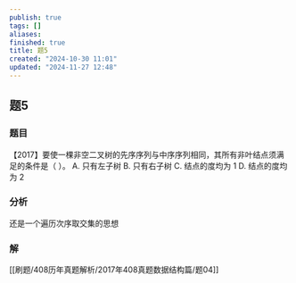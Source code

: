 ```yaml
---
publish: true
tags: []
aliases: 
finished: true
title: 题5
created: "2024-10-30 11:01"
updated: "2024-11-27 12:48"
---
```

## 题5
### 题目
【2017】要使一棵非空二叉树的先序序列与中序序列相同，其所有非叶结点须满足的条件是（ ）。
A. 只有左子树
B. 只有右子树
C. 结点的度均为 1
D. 结点的度均为 2
### 分析
还是一个遍历次序取交集的思想
### 解
[[刷题/408历年真题解析/2017年408真题数据结构篇/题04]]